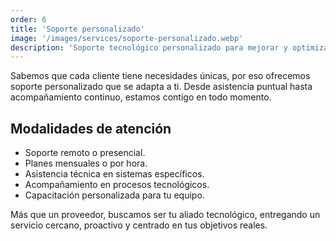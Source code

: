 ```yaml
---
order: 6
title: 'Soporte personalizado'
image: '/images/services/soporte-personalizado.webp'
description: 'Soporte tecnológico personalizado para mejorar y optimizar procesos o recursos de tu empresa o emprendimiento.'
---
```


Sabemos que cada cliente tiene necesidades únicas, por eso ofrecemos soporte personalizado que se adapta a ti. Desde asistencia puntual hasta acompañamiento continuo, estamos contigo en todo momento.

## Modalidades de atención

- Soporte remoto o presencial.
- Planes mensuales o por hora.
- Asistencia técnica en sistemas específicos.
- Acompañamiento en procesos tecnológicos.
- Capacitación personalizada para tu equipo.

Más que un proveedor, buscamos ser tu aliado tecnológico, entregando un servicio cercano, proactivo y centrado en tus objetivos reales.
